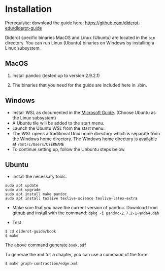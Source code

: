 # Installation

Prerequisite: download the guide here: https://github.com/diderot-edu/diderot-guide

Diderot specific binaries MacOS and Linux (Ubuntu) are located in the `bin` directory.  You can run Linux (Ubuntu) binaries on Windows by installing a Linux subsystem.


## MacOS
 1) Install pandoc (tested up to  version 2.9.2.1)

2) The binaries that you need for the guide are included here in ./bin.


## Windows
- Install WSL as documented in the [Microsoft Guide](https://docs.microsoft.com/en-us/windows/wsl/install-win10). (Choose Ubuntu as the Linux subsystem) 
- A Ubuntu tile will be added to the start menu. 
- Launch the Ubuntu WSL from the start menu.
- The WSL opens a traditional Unix home directory which is separate from the Windows home directory. The Windows home directory is available at `/mnt/c/Users/USERNAME`
- To continue setting up, follow the Unbuntu steps below.

## Ubuntu
- Install the necessary tools.
```
sudo apt update
sudo apt upgrade
sudo apt install make pandoc
sudo apt install texlive texlive-science texlive-latex-extra
```

- Make sure that  you have the  correct version of pandoc.
Download from [github](https://github.com/jgm/pandoc/releases/tag/2.7.2)
and install with the command:
```dpkg -i pandoc-2.7.2-1-amd64.deb```

- Test
```
$ cd diderot-guide/book
$ make
```

The above command generate `book.pdf`


To generae the xml for a chapter, you can use a command of the form

```
$ make graph-contraction/edge.xml
```




